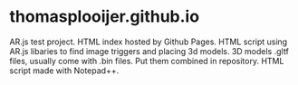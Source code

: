 # thomasplooijer.github.io

AR.js test project.
HTML index hosted by Github Pages.
HTML script using AR.js libaries to find image triggers and placing 3d models.
3D models .gltf files, usually come with .bin files. Put them combined in repository.
HTML script made with Notepad++.
